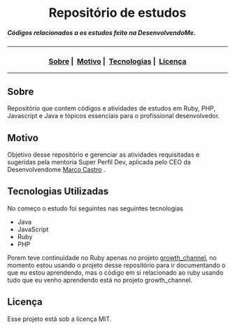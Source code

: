 <h1 align="center">Repositório de estudos</h1>
<h5 aling="center">Códigos relacionados a os estudos feito na DesenvolvendoMe.</h5>

___

<h3 align="center">
  <a href="#sobre">Sobre</a>&nbsp;|&nbsp;
  <a href="#motivo">Motivo</a>&nbsp;|&nbsp;
  <a href="#tecnologias-utilizadas">Tecnologias</a>&nbsp;|&nbsp;
  <a href="#licença">Licença</a>
</h3>

___

## Sobre

Repositório que contem códigos e atividades de estudos em Ruby, PHP, Javascript e Java e tópicos essenciais para o profissional desenvolvedor.

## Motivo

Objetivo desse repositório e gerenciar as atividades requisitadas e sugeridas pela mentoria Super Perfil Dev, aplicada pelo CEO da Desenvolvendome <a href="https://www.linkedin.com/in/marcodotcastro/">Marco Castro</a> .



## Tecnologias Utilizadas 

No começo o estudo foi seguintes nas seguintes tecnologias

- Java
- JavaScript
- Ruby
- PHP

Porem teve continuidade no Ruby apenas no projeto <a href="https://github.com/desenvolvendome/growth_channel">growth_channel</a>, no momento estou usando o projeto desse repositório para ir documentando o que eu estou aprendendo, mas o código em si relacionado ao ruby usando tudo que eu venho aprendendo está no projeto growth_channel.

## Licença 

Esse projeto está sob a licença MIT.
